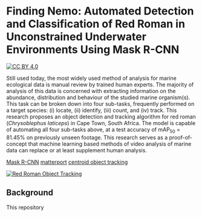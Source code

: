 # Finding Nemo: Automated Detection and Classification of Red Roman in Unconstrained Underwater Environments Using Mask R-CNN

[![CC BY 4.0][cc-by-shield]][cc-by]

[cc-by]: http://creativecommons.org/licenses/by/4.0/
[cc-by-shield]: https://img.shields.io/badge/License-CC%20BY%204.0-lightgrey.svg

Still used today, the most widely used method of analysis for marine ecological data
is manual review by trained human experts. The majority of analysis of this data is
concerned with extracting information on the abundance, distribution and behaviour
of the studied marine organism(s). This task can be broken down into four sub-tasks,
frequently performed on a target species: (i) locate, (ii) identify, (iii) count, and (iv)
track. This research proposes an object detection and tracking algorithm for red roman (_Chrysoblephus laticeps_) in Cape Town, South Africa. The model is capable of automating all four sub-tasks above, at a test accuracy of mAP<sub>50</sub> = 81.45% on previously unseen footage. This research serves as a proof-of-concept that machine learning based methods of video analysis of marine data can replace or at least supplement human analysis.

[Mask R-CNN](https://arxiv.org/abs/1703.06870)
[matterport](https://github.com/matterport/Mask_RCNN)
[centroid object tracking](https://www.pyimagesearch.com/2018/07/23/simple-object-tracking-with-opencv/)



[![Red Roman Object Tracking](assets/roman_tracking_sample.gif)](https://www.youtube.com/watch?v=28aIeKxBsrY)

## Background

  This repository 

